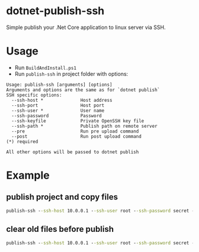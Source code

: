 # dotnet-publish-ssh

Simple publish your .Net Core application to linux server via SSH.

# Usage

* Run `BuildAndInstall.ps1`
* Run `publish-ssh` in project folder with options:
```
Usage: publish-ssh [arguments] [options]
Arguments and options are the same as for `dotnet publish`
SSH specific options:
  --ssh-host *              Host address
  --ssh-port                Host port
  --ssh-user *              User name
  --ssh-password            Password
  --ssh-keyfile             Private OpenSSH key file
  --ssh-path *              Publish path on remote server
  --pre                     Run pre upload command
  --post                    Run post upload command
(*) required

All other options will be passed to dotnet publish
```

# Example

## publish project and copy files
```cmd
publish-ssh --ssh-host 10.0.0.1 --ssh-user root --ssh-password secret --ssh-path /var/www/site
```

## clear old files before publish
```cmd
publish-ssh --ssh-host 10.0.0.1 --ssh-user root --ssh-password secret --ssh-path /var/www/site --pre "rm -rf /var/www/site/*"
```
